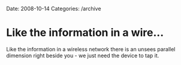 Date: 2008-10-14
Categories: /archive

# Like the information in a wire...

Like the information in a wireless network there is an unsees parallel dimension right beside you - we just need the device to tap it.
